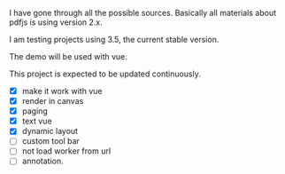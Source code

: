 I have gone through all the possible sources. Basically all materials about pdfjs is using version 2.x.

I am testing projects using 3.5, the current stable version.

The demo will be used with vue.

This project is expected to be updated continuously.

- [x] make it work with vue
- [x] render in canvas
- [x] paging
- [x] text vue
- [x] dynamic layout
- [ ] custom tool bar
- [ ] not load worker from url
- [ ] annotation.
